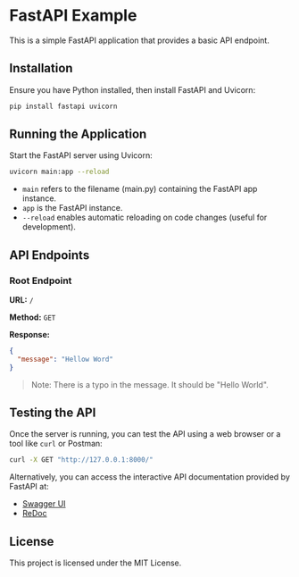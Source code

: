 # FastAPI Example

This is a simple FastAPI application that provides a basic API endpoint.

## Installation

Ensure you have Python installed, then install FastAPI and Uvicorn:

```bash
pip install fastapi uvicorn
```

## Running the Application

Start the FastAPI server using Uvicorn:

```bash
uvicorn main:app --reload
```

- `main` refers to the filename (main.py) containing the FastAPI app instance.
- `app` is the FastAPI instance.
- `--reload` enables automatic reloading on code changes (useful for development).

## API Endpoints

### Root Endpoint

**URL:** `/`

**Method:** `GET`

**Response:**

```json
{
  "message": "Hellow Word"
}
```

> Note: There is a typo in the message. It should be "Hello World".

## Testing the API

Once the server is running, you can test the API using a web browser or a tool like `curl` or Postman:

```bash
curl -X GET "http://127.0.0.1:8000/"
```

Alternatively, you can access the interactive API documentation provided by FastAPI at:
- [Swagger UI](http://127.0.0.1:8000/docs)
- [ReDoc](http://127.0.0.1:8000/redoc)

## License

This project is licensed under the MIT License.

